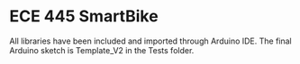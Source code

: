 # ECE 445 SmartBike

All libraries have been included and imported through Arduino IDE.  The final Arduino sketch is Template_V2 in the Tests folder.